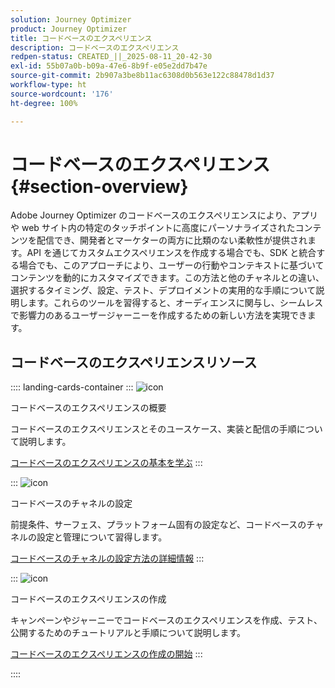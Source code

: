 ```yaml
---
solution: Journey Optimizer
product: Journey Optimizer
title: コードベースのエクスペリエンス
description: コードベースのエクスペリエンス
redpen-status: CREATED_||_2025-08-11_20-42-30
exl-id: 55b07a0b-b09a-47e6-8b9f-e05e2dd7b47e
source-git-commit: 2b907a3be8b11ac6308d0b563e122c88478d1d37
workflow-type: ht
source-wordcount: '176'
ht-degree: 100%

---
```


# コードベースのエクスペリエンス{#section-overview}

Adobe Journey Optimizer のコードベースのエクスペリエンスにより、アプリや web サイト内の特定のタッチポイントに高度にパーソナライズされたコンテンツを配信でき、開発者とマーケターの両方に比類のない柔軟性が提供されます。API を通じてカスタムエクスペリエンスを作成する場合でも、SDK と統合する場合でも、このアプローチにより、ユーザーの行動やコンテキストに基づいてコンテンツを動的にカスタマイズできます。この方法と他のチャネルとの違い、選択するタイミング、設定、テスト、デプロイメントの実用的な手順について説明します。これらのツールを習得すると、オーディエンスに関与し、シームレスで影響力のあるユーザージャーニーを作成するための新しい方法を実現できます。

## コードベースのエクスペリエンスリソース

:::: landing-cards-container
:::
![icon](https://cdn.experienceleague.adobe.com/icons/book.svg?lang=ja)

コードベースのエクスペリエンスの概要

コードベースのエクスペリエンスとそのユースケース、実装と配信の手順について説明します。

[コードベースのエクスペリエンスの基本を学ぶ](../using/code-based/get-started-code-based.md)
:::

:::
![icon](https://cdn.experienceleague.adobe.com/icons/gear.svg?lang=ja)

コードベースのチャネルの設定

前提条件、サーフェス、プラットフォーム固有の設定など、コードベースのチャネルの設定と管理について習得します。

[コードベースのチャネルの設定方法の詳細情報](configure-code-based-channel-landing-page.md)
:::

:::
![icon](https://cdn.experienceleague.adobe.com/icons/circle-play.svg)

コードベースのエクスペリエンスの作成

キャンペーンやジャーニーでコードベースのエクスペリエンスを作成、テスト、公開するためのチュートリアルと手順について説明します。

[コードベースのエクスペリエンスの作成の開始](create-code-based-experiences-landing-page.md)
:::

::::
